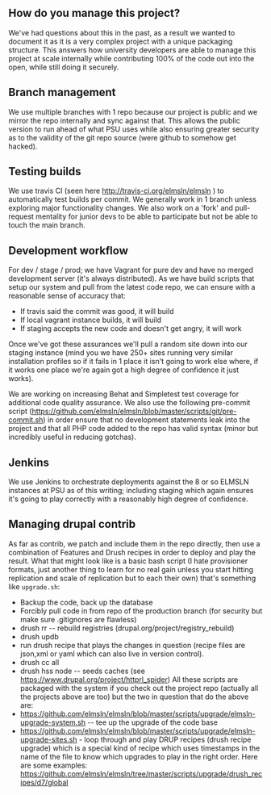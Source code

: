 ## How do you manage this project?
We've had questions about this in the past, as a result we wanted to document it as it is a very complex project with a unique packaging structure. This answers how university developers are able to manage this project at scale internally while contributing 100% of the code out into the open, while still doing it securely.
## Branch management
We use multiple branches with 1 repo because our project is public and we mirror the repo internally and sync against that. This allows the public version to run ahead of what PSU uses while also ensuring greater security as to the validity of the git repo source (were github to somehow get hacked).
## Testing builds
We use travis CI (seen here http://travis-ci.org/elmsln/elmsln ) to automatically test builds per commit. We generally work in 1 branch unless exploring major functionality changes. We also work on a 'fork' and pull-request mentality for junior devs to be able to participate but not be able to touch the main branch.
## Development workflow
For dev / stage / prod; we have Vagrant for pure dev and have no merged development server (it's always distributed). As we have build scripts that setup our system and pull from the latest code repo, we can ensure with a reasonable sense of accuracy that:
- If travis said the commit was good, it will build
- If local vagrant instance builds, it will build
- If staging accepts the new code and doesn't get angry, it will work

Once we've got these assurances we'll pull a random site down into our staging instance (mind you we have 250+ sites running very similar installation profiles so if it fails in 1 place it isn't going to work else where, if it works one place we're again got a high degree of confidence it just works).

We are working on increasing Behat and Simpletest test coverage for additional code quality assurance. We also use the following pre-commit script (https://github.com/elmsln/elmsln/blob/master/scripts/git/pre-commit.sh) in order ensure that no development statements leak into the project and that all PHP code added to the repo has valid syntax (minor but incredibly useful in reducing gotchas).
## Jenkins
We use Jenkins to orchestrate deployments against the 8 or so ELMSLN instances at PSU as of this writing; including staging which again ensures it's going to play correctly with a reasonably high degree of confidence.
## Managing drupal contrib
As far as contrib, we patch and include them in the repo directly, then use a combination of Features and Drush recipes in order to deploy and play the result. What that might look like is a basic bash script (I hate provisioner formats, just another thing to learn for no real gain unless you start hitting replication and scale of replication but to each their own) that's something like `upgrade.sh`:
- Backup the code, back up the database
- Forcibly pull code in from repo of the production branch (for security but make sure .gitignores are flawless)
- drush rr -- rebuild registries (drupal.org/project/registry_rebuild)
- drush updb
- run drush recipe that plays the changes in question (recipe files are json,xml or yaml which can also live in version control).
- drush cc all
- drush hss node -- seeds caches (see https://www.drupal.org/project/httprl_spider)
All these scripts are packaged with the system if you check out the project repo (actually all the projects above are too) but the two in question that do the above are:
- https://github.com/elmsln/elmsln/blob/master/scripts/upgrade/elmsln-upgrade-system.sh -- tee up the upgrade of the code base
- https://github.com/elmsln/elmsln/blob/master/scripts/upgrade/elmsln-upgrade-sites.sh - loop through and play DRUP recipes (drush recipe upgrade) which is a special kind of recipe which uses timestamps in the name of the file to know which upgrades to play in the right order.
Here are some examples: https://github.com/elmsln/elmsln/tree/master/scripts/upgrade/drush_recipes/d7/global
